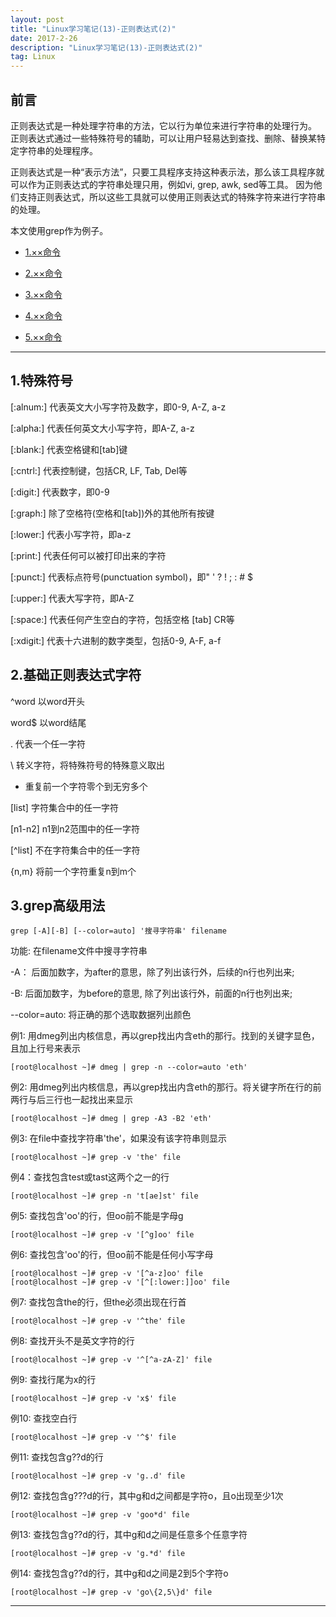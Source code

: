 ```yaml
---
layout: post
title: "Linux学习笔记(13)-正则表达式(2)"
date: 2017-2-26 
description: "Linux学习笔记(13)-正则表达式(2)"
tag: Linux
---   
```


## 前言

正则表达式是一种处理字符串的方法，它以行为单位来进行字符串的处理行为。
正则表达式通过一些特殊符号的辅助，可以让用户轻易达到查找、删除、替换某特定字符串的处理程序。

正则表达式是一种“表示方法”，只要工具程序支持这种表示法，那么该工具程序就可以作为正则表达式的字符串处理只用，例如vi, grep, awk, sed等工具。
因为他们支持正则表达式，所以这些工具就可以使用正则表达式的特殊字符来进行字符串的处理。

本文使用grep作为例子。

* [1.××命令](#1)

* [2.××命令](#2)

* [3.××命令](#3)

* [4.××命令](#4)

* [5.××命令](#5)


****


<h2 id="1">1.特殊符号 </h2>

[:alnum:] 代表英文大小写字符及数字，即0-9, A-Z, a-z

[:alpha:] 代表任何英文大小写字符，即A-Z, a-z

[:blank:] 代表空格键和[tab]键

[:cntrl:] 代表控制键，包括CR, LF, Tab, Del等

[:digit:] 代表数字，即0-9

[:graph:] 除了空格符(空格和[tab])外的其他所有按键

[:lower:] 代表小写字符，即a-z

[:print:] 代表任何可以被打印出来的字符

[:punct:] 代表标点符号(punctuation symbol)，即" ' ? ! ; : # $

[:upper:] 代表大写字符，即A-Z

[:space:] 代表任何产生空白的字符，包括空格 [tab] CR等

[:xdigit:] 代表十六进制的数字类型，包括0-9, A-F, a-f


<h2 id="2">2.基础正则表达式字符 </h2>

^word 以word开头

word$ 以word结尾

. 代表一个任一字符

\ 转义字符，将特殊符号的特殊意义取出

* 重复前一个字符零个到无穷多个

[list] 字符集合中的任一字符

[n1-n2] n1到n2范围中的任一字符

[^list] 不在字符集合中的任一字符

\{n,m\} 将前一个字符重复n到m个



<h2 id="3">3.grep高级用法 </h2>

    grep [-A][-B] [--color=auto] '搜寻字符串' filename

功能: 在filename文件中搜寻字符串

  -A： 后面加数字，为after的意思，除了列出该行外，后续的n行也列出来;

  -B: 后面加数字，为before的意思, 除了列出该行外，前面的n行也列出来;

  --color=auto: 将正确的那个选取数据列出颜色

例1: 用dmeg列出内核信息，再以grep找出内含eth的那行。找到的关键字显色，且加上行号来表示

    [root@localhost ~]# dmeg | grep -n --color=auto 'eth'

例2: 用dmeg列出内核信息，再以grep找出内含eth的那行。将关键字所在行的前两行与后三行也一起找出来显示

    [root@localhost ~]# dmeg | grep -A3 -B2 'eth'


例3: 在file中查找字符串'the'，如果没有该字符串则显示

    [root@localhost ~]# grep -v 'the' file


例4：查找包含test或tast这两个之一的行

    [root@localhost ~]# grep -n 't[ae]st' file

例5: 查找包含'oo'的行，但oo前不能是字母g

    [root@localhost ~]# grep -v '[^g]oo' file

例6: 查找包含'oo'的行，但oo前不能是任何小写字母

    [root@localhost ~]# grep -v '[^a-z]oo' file
    [root@localhost ~]# grep -v '[^[:lower:]]oo' file

例7: 查找包含the的行，但the必须出现在行首

    [root@localhost ~]# grep -v '^the' file

例8: 查找开头不是英文字符的行

    [root@localhost ~]# grep -v '^[^a-zA-Z]' file 

例9: 查找行尾为x的行

    [root@localhost ~]# grep -v 'x$' file 


例10: 查找空白行

    [root@localhost ~]# grep -v '^$' file 

例11: 查找包含g??d的行

    [root@localhost ~]# grep -v 'g..d' file 

例12: 查找包含g???d的行，其中g和d之间都是字符o，且o出现至少1次

    [root@localhost ~]# grep -v 'goo*d' file 

例13: 查找包含g??d的行，其中g和d之间是任意多个任意字符

    [root@localhost ~]# grep -v 'g.*d' file 

例14: 查找包含g??d的行，其中g和d之间是2到5个字符o

    [root@localhost ~]# grep -v 'go\{2,5\}d' file 




***

